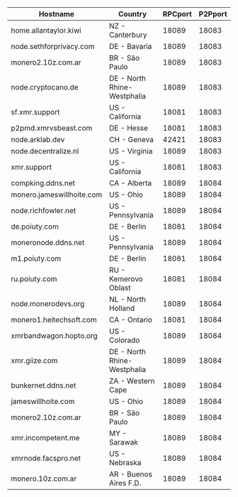 Hostname | Country | RPCport | P2Pport
--- | --- | --- | ---
home.allantaylor.kiwi | NZ - Canterbury | 18089 | 18083
node.sethforprivacy.com | DE - Bavaria | 18089 | 18083
monero2.10z.com.ar | BR - São Paulo | 18089 | 18083
node.cryptocano.de | DE - North Rhine-Westphalia | 18089 | 18083
sf.xmr.support | US - California | 18081 | 18083
p2pmd.xmrvsbeast.com | DE - Hesse | 18081 | 18083
node.arklab.dev | CH - Geneva | 42421 | 18083
node.decentralize.nl | US - Virginia | 18089 | 18083
xmr.support | US - California | 18081 | 18083
compking.ddns.net | CA - Alberta | 18089 | 18084
monero.jameswillhoite.com | US - Ohio | 18089 | 18084
node.richfowler.net | US - Pennsylvania | 18089 | 18084
de.poiuty.com | DE - Berlin | 18081 | 18084
moneronode.ddns.net | US - Pennsylvania | 18089 | 18084
m1.poiuty.com | DE - Berlin | 18081 | 18084
ru.poiuty.com | RU - Kemerovo Oblast | 18081 | 18084
node.monerodevs.org | NL - North Holland | 18089 | 18084
monero1.heitechsoft.com | CA - Ontario | 18081 | 18084
xmrbandwagon.hopto.org | US - Colorado | 18089 | 18084
xmr.giize.com | DE - North Rhine-Westphalia | 18089 | 18084
bunkernet.ddns.net | ZA - Western Cape | 18089 | 18084
jameswillhoite.com | US - Ohio | 18089 | 18084
monero2.10z.com.ar | BR - São Paulo | 18089 | 18084
xmr.incompetent.me | MY - Sarawak | 18089 | 18084
xmrnode.facspro.net | US - Nebraska | 18089 | 18084
monero.10z.com.ar | AR - Buenos Aires F.D. | 18089 | 18084
